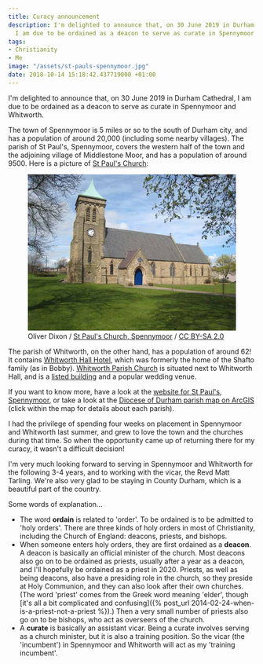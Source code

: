 ```yaml
---
title: Curacy announcement
description: I'm delighted to announce that, on 30 June 2019 in Durham Cathedral,
  I am due to be ordained as a deacon to serve as curate in Spennymoor and Whitworth.
tags:
- Christianity
- Me
image: "/assets/st-pauls-spennymoor.jpg"
date: 2018-10-14 15:18:42.437719000 +01:00
---
```

I'm delighted to announce that, on 30 June 2019 in Durham Cathedral, I am due to be ordained as a deacon to serve as curate in Spennymoor and Whitworth.

The town of Spennymoor is 5 miles or so to the south of Durham city, and has a population of around 20,000 (including some nearby villages). The parish of St Paul's, Spennymoor, covers the western half of the town and the adjoining village of Middlestone Moor, and has a population of around 9500. Here is a picture of [St Paul's Church](https://www.achurchnearyou.com/church/13565/):

<figure class="figure">
  <a href="https://commons.wikimedia.org/wiki/File:St_Paul%27s_Church,_Spennymoor_-_geograph.org.uk_-_404780.jpg" title="St Paul's Church, Spennymoor"><img src="/assets/st-pauls-spennymoor.jpg" class="figure-img img-fluid rounded" alt="St Paul's Church, Spennymoor"></a>
  <figcaption class="figure-caption">Oliver Dixon / <a href="https://commons.wikimedia.org/wiki/File:St_Paul%27s_Church,_Spennymoor_-_geograph.org.uk_-_404780.jpg">St Paul's Church, Spennymoor</a> / <a href="https://creativecommons.org/licenses/by-sa/2.0/">CC BY-SA 2.0</a></figcaption>
</figure>

The parish of Whitworth, on the other hand, has a population of around 62! It contains [Whitworth Hall Hotel](http://www.bw-whitworthhall.co.uk/), which was formerly the home of the Shafto family (as in Bobby). [Whitworth Parish Church](https://www.achurchnearyou.com/church/13568/) is situated next to Whitworth Hall, and is a [listed building](https://britishlistedbuildings.co.uk/101121448-whitworth-parish-church-spennymoor) and a popular wedding venue.

If you want to know more, have a look at the [website for St Paul's, Spennymoor](http://www.stpaulsspennymoor.co.uk), or take a look at the [Diocese of Durham parish map on ArcGIS](http://arcg.is/1qSniv) (click within the map for details about each parish).

I had the privilege of spending four weeks on placement in Spennymoor and Whitworth last summer, and grew to love the town and the churches during that time. So when the opportunity came up of returning there for my curacy, it wasn't a difficult decision!

I'm very much looking forward to serving in Spennymoor and Whitworth for the following 3-4 years, and to working with the vicar, the Revd Matt Tarling. We're also very glad to be staying in County Durham, which is a beautiful part of the country.

Some words of explanation...

* The word **ordain** is related to 'order'. To be ordained is to be admitted to 'holy orders'. There are three kinds of holy orders in most of Christianity, including the Church of England: deacons, priests, and bishops.
* When someone enters holy orders, they are first ordained as a **deacon**. A deacon is basically an official minister of the church. Most deacons also go on to be ordained as priests, usually after a year as a deacon, and I'll hopefully be ordained as a priest in 2020. Priests, as well as being deacons, also have a presiding role in the church, so they preside at Holy Communion, and they can also look after their own churches. (The word 'priest' comes from the Greek word meaning 'elder', though [it's all a bit complicated and confusing]({% post_url 2014-02-24-when-is-a-priest-not-a-priest %}).) Then a very small number of priests also go on to be bishops, who act as overseers of the church.
* A **curate** is basically an assistant vicar. Being a curate involves serving as a church minister, but it is also a training position. So the vicar (the 'incumbent') in Spennymoor and Whitworth will act as my 'training incumbent'.
